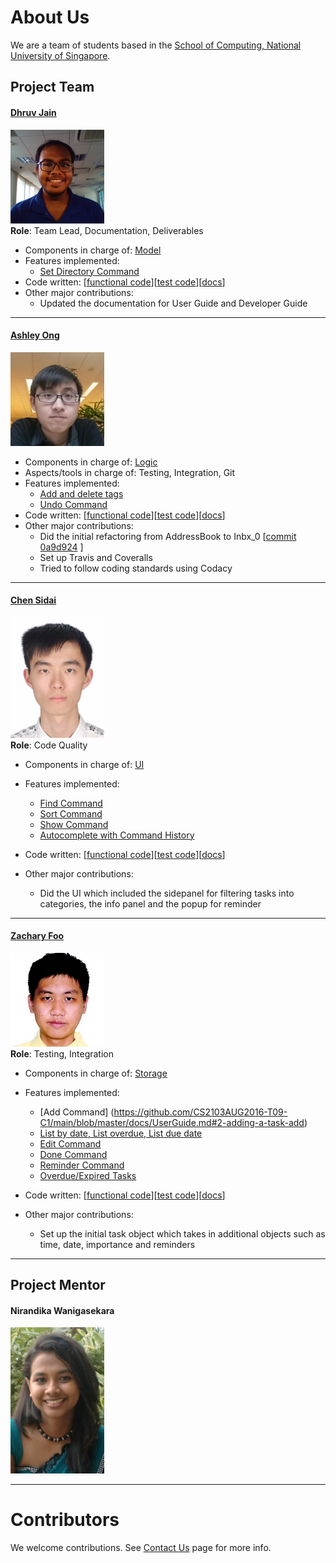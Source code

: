 # About Us

We are a team of students based in the [School of Computing, National University of Singapore](http://www.comp.nus.edu.sg).

## Project Team

#### [Dhruv Jain](http://github.com/microcerebus) <br>
<img src="images/DhruvJain.png" width="150"><br>
**Role**: Team Lead, Documentation, Deliverables<br>

* Components in charge of: [Model](https://github.com/CS2103AUG2016-T09-C1/main/blob/master/docs/DeveloperGuide.md#model-component)
* Features implemented:
   * [Set Directory Command](https://github.com/CS2103AUG2016-T09-C1/main/blob/master/docs/UserGuide.md#15-saving-your-tasklist-to-a-specific-directory-saveas)
* Code written: [[functional code](A0135797M.md)][[test code](A0135797M.md)][[docs](A0135797M.md)]
* Other major contributions:
  * Updated the documentation for User Guide and Developer Guide

-----

#### [Ashley Ong](http://github.com/ashleyyy94)
<img src="images/AshleyOng.png" width="150"><br>

* Components in charge of: [Logic](https://github.com/CS2103AUG2016-T09-C1/main/blob/master/docs/DeveloperGuide.md#Logic)
* Aspects/tools in charge of: Testing, Integration, Git
* Features implemented:
   * [Add and delete tags](https://github.com/CS2103AUG2016-T09-C1/main/blob/master/docs/UserGuide.md#tag)
   * [Undo Command](https://github.com/CS2103AUG2016-T09-C1/main/blob/master/docs/UserGuide.md#undo)
* Code written: [[functional code](A0139481Y.md)][[test code](A0139481Y.md)][[docs](A0139481Y.md)]
* Other major contributions:
  * Did the initial refactoring from AddressBook to Inbx_0 [[commit 0a9d924](https://github.com/CS2103AUG2016-T09-C1/main/commit/0a9d924c8ce0162c35c05172d8efa222b2039f06) ]
  * Set up Travis and Coveralls
  * Tried to follow coding standards using Codacy

-----

#### [Chen Sidai](http://github.com/sidai) 
<img src="images/ChenSidai.jpeg" width="150"><br>
**Role**: Code Quality <br>

* Components in charge of: [UI](https://github.com/CS2103AUG2016-T09-C1/main/blob/master/docs/DeveloperGuide.md#ui-component)
* Features implemented:
   * [Find Command](https://github.com/CS2103AUG2016-T09-C1/main/blob/master/docs/UserGuide.md#4-finding-specific-tasks-find)
   * [Sort Command](https://github.com/CS2103AUG2016-T09-C1/main/blob/master/docs/UserGuide.md#5-sorting-the-tasks-by-using-a-specific-criteria-sort)
   * [Show Command](https://github.com/CS2103AUG2016-T09-C1/main/blob/master/docs/UserGuide.md#6-showing-the-various-filtered-lists-show)
   * [Autocomplete with Command History](https://github.com/CS2103AUG2016-T09-C1/main/blob/master/docs/UserGuide.md#17-autocompleting-with-command-history)
   
* Code written: [[functional code](A0148044J.md)][[test code](A0148044J.md)][[docs](A0148044J.md)]
* Other major contributions:
  * Did the UI which included the sidepanel for filtering tasks into categories, the info panel and the popup for reminder

-----

#### [Zachary Foo](http://github.com/StylishGoldPen)
<img src="images/ZacharyFoo.png" width="150"><br>
**Role**: Testing, Integration <br>  

* Components in charge of: [Storage](https://github.com/CS2103AUG2016-T09-C1/main/blob/master/docs/DeveloperGuide.md#storage-component)
* Features implemented:
   * [Add Command] (https://github.com/CS2103AUG2016-T09-C1/main/blob/master/docs/UserGuide.md#2-adding-a-task-add)
   * [List by date, List overdue, List due date](https://github.com/CS2103AUG2016-T09-C1/main/blob/master/docs/UserGuide.md#3-listing-tasks-list)
   * [Edit Command](https://github.com/CS2103AUG2016-T09-C1/main/blob/master/docs/UserGuide.md#7-editing-a-task-edit)
   * [Done Command](https://github.com/CS2103AUG2016-T09-C1/main/blob/master/docs/UserGuide.md#13-marking-a-task-as-completed-done)   
   * [Reminder Command](https://github.com/CS2103AUG2016-T09-C1/main/blob/master/docs/UserGuide.md#14-setting-a-reminder-for-your-task-rem)
   * [Overdue/Expired Tasks](https://github.com/CS2103AUG2016-T09-C1/main/blob/master/docs/UserGuide.md#18-displaying-expired-and-overdue-tasks)
   
* Code written: [[functional code](A0139579J.md)][[test code](A0139579J.md)][[docs](A0139579J.md)]
* Other major contributions:
	* Set up the initial task object which takes in additional objects such as time, date, importance and reminders
	
-----
## Project Mentor
#### Nirandika Wanigasekara
<img src="images/NirandikaWanigasekara.png" width="150"><br>

-----
# Contributors

We welcome contributions. See [Contact Us](ContactUs.md) page for more info.
